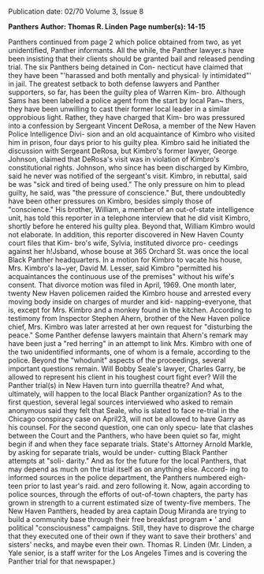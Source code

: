 Publication date: 02/70
Volume 3, Issue 8

**Panthers**
**Author: Thomas R. Linden**
**Page number(s): 14-15**

Panthers 
continued from page 2 
which police obtained from two, as yet 
unidentified, Panther informants. All the 
while, the Panther lawyer.s have been 
insisting that their clients should be 
granted bail and released pending trial. 
The six Panthers being detained in Con-
necticut have claimed that they have been 
"'harassed and both mentally and physical· 
ly intimidated"' in jail. 
The greatest setback to both defense 
lawyers and Panther supporters, so far, 
has been the guilty plea of Warren Kim-
bro. Although Sams has been labeled a 
police agent from the start by local Pan~ 
thers, they have been unwilling to cast their 
former local leader in a similar opprobious 
light. Rather, they have charged that Kim-
bro was pressured into a confession by 
Sergeant Vincent DeRosa, a member of 
the New Haven Police Intelligence Divi-
sion and an old acquaintance of Kimbro 
who visited him in prison, four days prior 
to his guilty plea. 
Kimbro said he initiated the discussion 
with Sergeant DeRosa, but Kimbro's 
former lawyer, George Johnson, claimed 
that DeRosa's visit was in violation of 
Kimbro's constitutional rights. Johnson, 
who since has been discharged by Kimbro, 
said he never was notified of the sergeant's 
visit. Kimbro, in rebuttal, said be was "sick 
and tired of being used." The only pressure 
on him to plead guilty, he said, was "the 
pressure of conscience." 
But, there undoubtedly have been other 
pressures on Kimbro, besides simply those 
of "conscience." His brother, William, a 
member of an out-of-state intelligence 
unit, has told this reporter in a telephone 
interview that he did visit Kimbro, shortly 
before he entered his guilty plea. Beyond 
that, William Kimbro would not elaborate. 
In addition, this reporter discovered in 
New Haven County court files that Kim-
bro's wife, Sylvia, instituted divorce pro-
ceedings against her h!Jsband, whose bouse 
at 365 Orchard St. was once the local 
Black Panther headquarters. In a motion 
for Kimbro to vacate his house, Mrs. 
Kimbro's Ia~yer, David M. Lesser, said 
Kimbro "permitted his acquaintances the 
continuous use of the premises" without 
his wife's consent. That divorce motion 
was filed in April, 1969. One month later, 
twenty New Haven policemen raided the 
Kimbro house and arrested every moving 
body inside on charges of murder and kid-
napping-everyone, that is, except for 
Mrs. Kimbro and a monkey found in the 
kitchen. 
According to testimony from Inspector 
Stephen Ahern, brother of the New Haven 
police chief, Mrs. Kimbro was later 
arrested at her own request for "disturbing 
the peace." Some Panther defense lawyers 
maintain that Ahern's remark may have 
been just a "red herring" in an attempt to 
link Mrs. Kimbro with one of the two 
unidentified informants, one of whom is 
a female, according to the police. 
Beyond the "whodunit" aspects of the 
proceedings, several important questions 
remain. Will Bobby Seale's lawyer, Charles 
Garry, be allowed to represent his client 
in his toughest court fight ever? Will the 
Panther trial(s) in New Haven turn into 
guerrilla theatre? And what, ultimately, 
will happen to the local Black Panther 
organization? 
As to the first question, several legal 
sources interviewed who asked to remain 
anonymous said they felt that Seale, who 
is slated to face re-trial in the Chicago 
conspiracy case on April23, will not be 
allowed to have Garry as his counsel. For 
the second question, one can only specu-
late that clashes between the Court and 
the Panthers, who have been quiet so far, 
might begin if and when they face separate 
trials. State's Attorney Arnold Markle, by 
asking for separate trials, would be under-
cutting Black Panther attempts at "soli-
darity." And as for the future for the local 
Panthers, that may depend as much on 
the trial itself as on anything else. Accord-
ing to informed sources in the police 
department, the Panthers numbered eigh-
teen prior to last year's raid. and zero 
following it. Now, again according to 
police sources, through the efforts of 
out-of-town chapters, the party has grown 
in strength to a current estimated size of 
twenty-five members. The New Haven 
Panthers, headed by area captain Doug 
Miranda are trying to build a community 
base through their free breakfast program 
• 
' 
and political "consciousness" campaigns. 
Still, they have to disprove the charge that 
they executed one of their own if they 
want to save their brothers' and sisters' 
necks, and maybe even their own. 
Thomas R. Linden 
(Mr. Linden, a Yale senior, is a staff 
writer for the Los Angeles Times and 
is covering the Panther trial for that 
newspaper.)